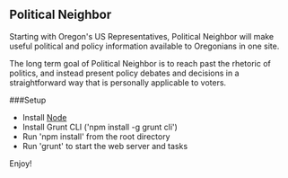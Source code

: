 ## Political Neighbor

Starting with Oregon's US Representatives, Political Neighbor will make useful political and policy information available to Oregonians in one site.  

The long term goal of Political Neighbor is to reach past the rhetoric of politics, and instead present policy debates and decisions in a straightforward way that is personally applicable to voters.

###Setup

* Install [Node](http://nodejs.org)
* Install Grunt CLI ('npm install -g grunt cli')
* Run 'npm install' from the root directory
* Run 'grunt' to start the web server and tasks

Enjoy!
